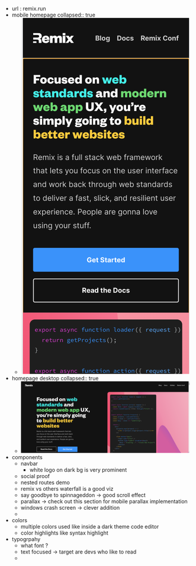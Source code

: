 - url : remix.run
- mobile homepage
  collapsed:: true
	- ![image.png](../assets/image_1654067631316_0.png)
- homepage desktop
  collapsed:: true
	- ![image.png](../assets/image_1654067590705_0.png)
- components
	- navbar
		- white logo on dark bg is very prominent
	- social proof
	- nested routes demo
	- remix vs others waterfall is a good viz
	- say goodbye to spinnageddon -> good scroll effect
	- parallax -> check out this section for mobile parallax implementation
	- windows crash screen -> clever addition
	-
- colors
	- multiple colors used like inside a dark theme code editor
	- color highlights like syntax highlight
- typogrpahy
	- what font ?
	- text focused -> target are devs who like to read
	-